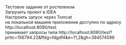 Тестовое задание от ростелеком<br>
Загрузить проект в IDEA<br>Настроить запуск через Tomcat<br>
на локальной машине приложение доступно по адресу http://localhost:8080/test<br>
принимает запросы типа http://localhost:8080/test?prttc=156794.22&ffdg=fdgdf4&e=11,2&gh=394574596<br>
